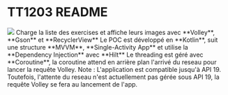 # TT1203 README

<img src="https://i.imgur.com/qUzDYvg">
Charge la liste des exercises et affiche leurs images avec **Volley**, **Gson** et **RecyclerView**
Le POC est développé en **Kotlin**, suit une structure **MVVM**, **Single-Activity App** et utilise la **Dependency Injection** avec **Hilt**
Le threading est géré avec **Coroutine**, la coroutine attend en arrière plan l'arrivé du reseau pour lancer la requête Volley.
Note : L'application est compatible jusqu'à API 19. Toutefois, l'attente du reseau n'est actuellement pas gérée sous API 19, la requête Volley se fera au lancement de l'app.
